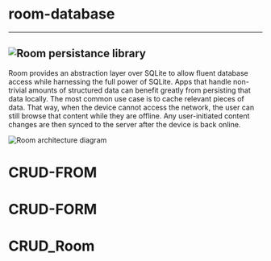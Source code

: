 # room-database
---
![Room persistance library](https://i1.wp.com/blog.mallow-tech.com/wp-content/uploads/2018/04/imagem_blog-e1512640321599.png?fit=630%2C335 "Room persistance library")
---
Room provides an abstraction layer over SQLite to allow fluent database access while harnessing the full power of SQLite.
Apps that handle non-trivial amounts of structured data can benefit greatly from persisting that data locally. The most common use case is to cache relevant pieces of data. That way, when the device cannot access the network, the user can still browse that content while they are offline. Any user-initiated content changes are then synced to the server after the device is back online.

![Room architecture diagram](https://developer.android.com/images/training/data-storage/room_architecture.png?authuser=1 "Room architecture diagram")
# CRUD-FROM
# CRUD-FORM
# CRUD_Room
